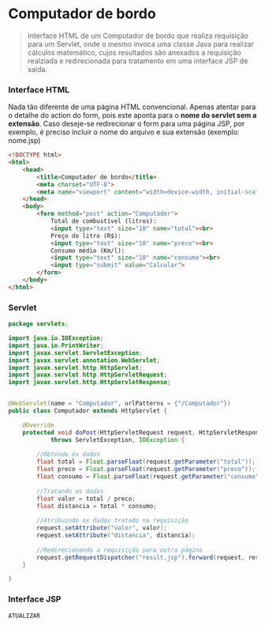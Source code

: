 # Computador de bordo

> Interface HTML de um Computador de bordo que realiza requisição para um Servlet, onde o mesmo invoca uma classe Java para realizar cálculos matemático, cujos resultados são anexados a requisição realziada e redirecionada para tratamento em uma interface JSP de saída.

### Interface HTML

Nada tão diferente de uma página HTML convencional. Apenas atentar para o detalhe do action do form, pois este aponta para o **nome do servlet sem a extensão**.
Caso deseje-se redirecionar o form para uma página JSP, por exemplo, é preciso incluir o nome do arquivo e sua extensão (exemplo: nome.jsp)

```html
<!DOCTYPE html>
<html>
    <head>
        <title>Computador de bordo</title>
        <meta charset="UTF-8">
        <meta name="viewport" content="width=device-width, initial-scale=1.0">
    </head>
    <body>
        <form method="post" action="Computador">
            Total de combustível (litros):
            <input type="text" size="10" name="total"><br>
            Preço do litro (R$):
            <input type="text" size="10" name="preco"><br>
            Consumo médio (Km/l):
            <input type="text" size="10" name="consumo"><br>
            <input type="submit" value="Calcular">
        </form>
    </body>
</html>
```

### Servlet

```java
package servlets;

import java.io.IOException;
import java.io.PrintWriter;
import javax.servlet.ServletException;
import javax.servlet.annotation.WebServlet;
import javax.servlet.http.HttpServlet;
import javax.servlet.http.HttpServletRequest;
import javax.servlet.http.HttpServletResponse;


@WebServlet(name = "Computador", urlPatterns = {"/Computador"})
public class Computador extends HttpServlet {

    @Override
    protected void doPost(HttpServletRequest request, HttpServletResponse response)
            throws ServletException, IOException {
        
        //Obtendo os dados
        float total = Float.parseFloat(request.getParameter("total"));
        float preco = Float.parseFloat(request.getParameter("preco"));
        float consumo = Float.parseFloat(request.getParameter("consumo"));
        
        //Tratando os dados
        float valor = total / preco;
        float distancia = total * consumo;
       
        //Atribuindo os dados tratado na requisição
        request.setAttribute("valor", valor);
        request.setAttribute("distancia", distancia);
        
        //Redirecionando a requisição para outra página
        request.getRequestDispatcher("result.jsp").forward(request, response);
    }

}

```

### Interface JSP

```jsp
ATUALIZAR
```



